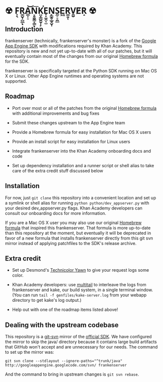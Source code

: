 # ☢ F̩̖R͚̬̹̻̲ͅA̳͕̠͝N̠̥̬̳͔͇͞ͅK̤̟̳̮̬̩̙͘E̞̩̬̼͔̫N̙̳̥̲̥̬͎S̰̠̠̭̲E͖R͚͍̜V̱̮E̸R̝ ☢

## Introduction

frankenserver (technically, frankenserver's monster) is a fork of the [Google
App Engine SDK](https://code.google.com/p/googleappengine/) with modifications
required by Khan Academy. This repository is new and not yet up-to-date with
all of our patches, but it will eventually contain most of the changes from our
original [Homebrew formula](https://github.com/dylanvee/homebrew-gae_sdk) for
the SDK.

frankenserver is specifically targeted at the Python SDK running on Mac OS X or
Linux. Other App Engine runtimes and operating systems are not supported.

## Roadmap

- Port over most or all of the patches from the original
[Homebrew formula](https://github.com/dylanvee/homebrew-gae_sdk) with
additional improvements and bug fixes

- Submit these changes upstream to the App Engine team

- Provide a Homebrew formula for easy installation for Mac OS X users

- Provide an install script for easy installation for Linux users

- Integrate frankenserver into the Khan Academy onboarding docs and code

- Set up dependency installation and a runner script or shell alias to take
care of the extra credit stuff discussed below

## Installation

For now, just `git clone` this repository into a convenient location and set
up a symlink or shell alias for running `python python/dev_appserver.py` with
your desired dev_appserver.py flags. Khan Academy developers can consult our
onboarding docs for more information.

If you are a Mac OS X user you may also use our original
[Homebrew formula](https://github.com/dylanvee/homebrew-gae_sdk) that inspired
this frankenserver. That formula is more up-to-date than this repository at the
moment, but eventually it will be deprecated in favor of a new formula that
installs frankenserver directly from this git svn mirror instead of applying
patchfiles to the SDK's release archive.

## Extra credit

- Set up Desmond's [Technicolor Yawn](https://github.com/dmnd/technicolor-yawn)
to give your request logs some color.

- Khan Academy developers: use
[multitail](http://www.vanheusden.com/multitail/) to interleave the logs from
frankenserver and kake, our build system, in a single terminal window.
(You can run `tail -f genfiles/kake-server.log` from your webapp directory to
get kake's log output.)

- Help out with one of the roadmap items listed above!

## Dealing with the upstream codebase

This repository is a
[git-svn](https://www.kernel.org/pub/software/scm/git/docs/git-svn.html) mirror
of the [official SDK](https://code.google.com/p/googleappengine/). We have
configured the mirror to skip the java/ directory because it contains large
build artifacts that GitHub won't accept and are unnecessary for our needs. The
command to set up the mirror was:

```
git svn clone --stdlayout --ignore-paths="^trunk/java" http://googleappengine.googlecode.com/svn/ frankenserver
```

And the command to bring in upstream changes is `git svn rebase`.

